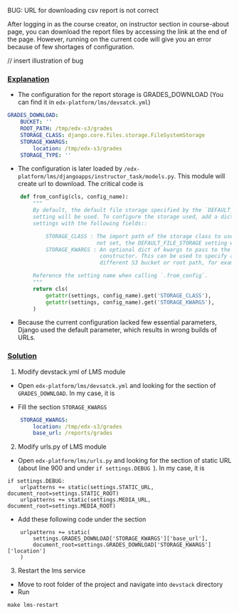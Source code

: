 BUG: URL for downloading csv report is not correct

After logging in as the course creator, on instructor section in course-about page, you can download the report files by 
accessing the link at the end of the page. However, running on the current code will give you an error because of few 
shortages of configuration.

// insert illustration of bug

### <u>Explanation</u>
- The configuration for the report storage is GRADES_DOWNLOAD (You can find it in `edx-platform/lms/devsatck.yml`)
```yaml
GRADES_DOWNLOAD:
    BUCKET: ''
    ROOT_PATH: /tmp/edx-s3/grades
    STORAGE_CLASS: django.core.files.storage.FileSystemStorage
    STORAGE_KWARGS:
        location: /tmp/edx-s3/grades 
    STORAGE_TYPE: ''
```
- The configuration is later loaded by `/edx-platform/lms/djangoapps/instructor_task/models.py`. This module will create
   url to download. The critical code is
```python
    def from_config(cls, config_name):
        """
        By default, the default file storage specified by the `DEFAULT_FILE_STORAGE`
        setting will be used. To configure the storage used, add a dict in
        settings with the following fields::

            STORAGE_CLASS : The import path of the storage class to use. If
                            not set, the DEFAULT_FILE_STORAGE setting will be used.
            STORAGE_KWARGS : An optional dict of kwargs to pass to the storage
                             constructor. This can be used to specify a
                             different S3 bucket or root path, for example.

        Reference the setting name when calling `.from_config`.
        """
        return cls(
            getattr(settings, config_name).get('STORAGE_CLASS'),
            getattr(settings, config_name).get('STORAGE_KWARGS'),
        )
```
- Because the current configuration lacked few essential parameters, Django used the default parameter, which results in
  wrong builds of URLs.

### <u>Solution</u>
1. Modify devstack.yml of LMS module
- Open `edx-platform/lms/devsatck.yml` and looking for the section of `GRADES_DOWNLOAD`. In my case, it is

- Fill the section `STORAGE_KWARGS`
```yaml
    STORAGE_KWARGS:
        location: /tmp/edx-s3/grades
        base_url: /reports/grades
```
2. Modify urls.py of LMS module
- Open `edx-platform/lms/urls.py` and looking for the section of static URL (about line 900 and under `if settings.DEBUG `).
In my case, it is
```python.
if settings.DEBUG:
    urlpatterns += static(settings.STATIC_URL, document_root=settings.STATIC_ROOT)
    urlpatterns += static(settings.MEDIA_URL, document_root=settings.MEDIA_ROOT)
```
- Add these following code under the section
```
    urlpatterns += static(
        settings.GRADES_DOWNLOAD['STORAGE_KWARGS']['base_url'],
        document_root=settings.GRADES_DOWNLOAD['STORAGE_KWARGS']['location']
    )
```
3. Restart the lms service
- Move to root folder of the project and navigate into `devstack` directory
- Run
```shell
make lms-restart
```
